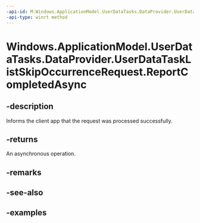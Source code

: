 ```yaml
---
-api-id: M:Windows.ApplicationModel.UserDataTasks.DataProvider.UserDataTaskListSkipOccurrenceRequest.ReportCompletedAsync
-api-type: winrt method
---
```


<!-- Method syntax.
public IAsyncAction UserDataTaskListSkipOccurrenceRequest.ReportCompletedAsync()
-->

# Windows.ApplicationModel.UserDataTasks.DataProvider.UserDataTaskListSkipOccurrenceRequest.ReportCompletedAsync


## -description

Informs the client app that the request was processed successfully.

## -returns

An asynchronous operation.

## -remarks

## -see-also

## -examples


